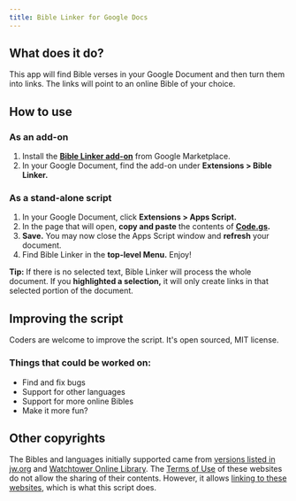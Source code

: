 ```yaml
---
title: Bible Linker for Google Docs
---
```


## What does it do?
This app will find Bible verses in your Google Document and then turn them into links. The links will point to an online Bible of your choice.

## How to use

### As an add-on
1. Install the **[Bible Linker add-on](https://workspace.google.com/marketplace/app/bible_linker/483504290926)** from Google Marketplace.
2. In your Google Document, find the add-on under **Extensions > Bible Linker.**

### As a stand-alone script 
1. In your Google Document, click **Extensions > Apps Script.**
2. In the page that will open, **copy and paste** the contents of **[Code.gs](https://github.com/majal/bible-linker-google-docs/blob/main/Code.gs).**
3. **Save.** You may now close the Apps Script window and **refresh** your document.
4. Find Bible Linker in the **top-level Menu.** Enjoy!

**Tip:** If there is no selected text, Bible Linker will process the whole document. If you **highlighted a selection,** it will only create links in that selected portion of the document.

## Improving the script
Coders are welcome to improve the script. It's open sourced, MIT license.

### Things that could be worked on:
* Find and fix bugs
* Support for other languages
* Support for more online Bibles
* Make it more fun?

## Other copyrights
The Bibles and languages initially supported came from [versions listed in jw.org](https://www.jw.org/en/library/bible/) and [Watchtower Online Library](https://wol.jw.org/en/wol/binav/r1/lp-e). The [Terms of Use](https://www.jw.org/finder?prefer=content&wtlocale=E&docid=1011511) of these websites do not allow the sharing of their contents. However, it allows [linking to these websites](https://www.jw.org/finder?prefer=content&wtlocale=E&docid=1011511&par=21-23), which is what this script does.
